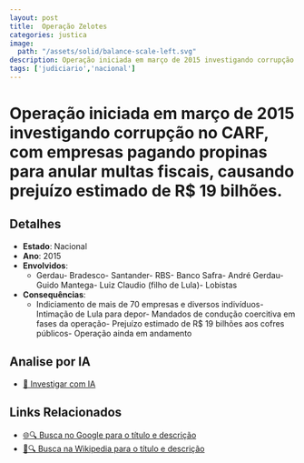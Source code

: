 ```yaml
---
layout: post
title:  Operação Zelotes
categories: justica
image:
  path: "/assets/solid/balance-scale-left.svg"
description: Operação iniciada em março de 2015 investigando corrupção no CARF✧  com empresas pagando propinas para anular multas fiscais✧  causando prejuízo estimado de R$ 19 bilhões.GerdauBradescoSantanderRBSBanco SafraAndré GerdauGuido MantegaLuiz Claudio (filho de Lula)Lobistas
tags: ['judiciario','nacional']
---
```


# Operação iniciada em março de 2015 investigando corrupção no CARF, com empresas pagando propinas para anular multas fiscais, causando prejuízo estimado de R$ 19 bilhões.

## Detalhes
- **Estado**: Nacional
- **Ano**: 2015
- **Envolvidos**:
  - Gerdau- Bradesco- Santander- RBS- Banco Safra- André Gerdau- Guido Mantega- Luiz Claudio (filho de Lula)- Lobistas
- **Consequências**:
  - Indiciamento de mais de 70 empresas e diversos indivíduos- Intimação de Lula para depor- Mandados de condução coercitiva em fases da operação- Prejuízo estimado de R$ 19 bilhões aos cofres públicos- Operação ainda em andamento

## Analise por IA
- [🤖 Investigar com IA](https://www.perplexity.ai/search?q=Opera%C3%A7%C3%A3o%20Zelotes%20Opera%C3%A7%C3%A3o%20iniciada%20em%20mar%C3%A7o%20de%202015%20investigando%20corrup%C3%A7%C3%A3o%20no%20CARF%2C%20com%20empresas%20pagando%20propinas%20para%20anular%20multas%20fiscais%2C%20causando%20preju%C3%ADzo%20estimado%20de%20R%24%2019%20bilh%C3%B5es.%20Nacional)

## Links Relacionados
- [🌐🔍 Busca no Google para o título e descrição](https://www.google.com/search?q=Opera%C3%A7%C3%A3o%20Zelotes%20Opera%C3%A7%C3%A3o%20iniciada%20em%20mar%C3%A7o%20de%202015%20investigando%20corrup%C3%A7%C3%A3o%20no%20CARF%2C%20com%20empresas%20pagando%20propinas%20para%20anular%20multas%20fiscais%2C%20causando%20preju%C3%ADzo%20estimado%20de%20R%24%2019%20bilh%C3%B5es.%20Nacional)
- [📖🔍 Busca na Wikipedia para o título e descrição](https://pt.wikipedia.org/w/index.php?search=Opera%C3%A7%C3%A3o%20Zelotes%20Opera%C3%A7%C3%A3o%20iniciada%20em%20mar%C3%A7o%20de%202015%20investigando%20corrup%C3%A7%C3%A3o%20no%20CARF%2C%20com%20empresas%20pagando%20propinas%20para%20anular%20multas%20fiscais%2C%20causando%20preju%C3%ADzo%20estimado%20de%20R%24%2019%20bilh%C3%B5es.%20Nacional)


